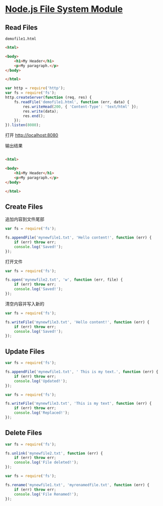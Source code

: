 # [Node.js File System Module](https://www.w3schools.com/nodejs/nodejs_filesystem.asp)

## Read Files

`demofile1.html`

```html
<html>

<body>
    <h1>My Header</h1>
    <p>My paragraph.</p>
</body>

</html>
```

```js
var http = require('http');
var fs = require('fs');
http.createServer(function (req, res) {
    fs.readFile('demofile1.html', function (err, data) {
        res.writeHead(200, { 'Content-Type': 'text/html' });
        res.write(data);
        res.end();
    });
}).listen(8080);
```

打开 <http://localhost:8080>

输出结果

```html

<html>

<body>
    <h1>My Header</h1>
    <p>My paragraph.</p>
</body>

</html>
```

## Create Files

追加内容到文件尾部

```js
var fs = require('fs');

fs.appendFile('mynewfile1.txt', 'Hello content!', function (err) {
    if (err) throw err;
    console.log('Saved!');
});
```

打开文件

```js
var fs = require('fs');

fs.open('mynewfile2.txt', 'w', function (err, file) {
    if (err) throw err;
    console.log('Saved!');
});
```

清空内容并写入新的

```js
var fs = require('fs');

fs.writeFile('mynewfile3.txt', 'Hello content!', function (err) {
    if (err) throw err;
    console.log('Saved!');
});
```

## Update Files

```js
var fs = require('fs');

fs.appendFile('mynewfile1.txt', ' This is my text.', function (err) {
    if (err) throw err;
    console.log('Updated!');
});
```

```js
var fs = require('fs');

fs.writeFile('mynewfile3.txt', 'This is my text', function (err) {
    if (err) throw err;
    console.log('Replaced!');
});
```

## Delete Files

```js
var fs = require('fs');

fs.unlink('mynewfile2.txt', function (err) {
    if (err) throw err;
    console.log('File deleted!');
});
```

```js
var fs = require('fs');

fs.rename('mynewfile1.txt', 'myrenamedfile.txt', function (err) {
    if (err) throw err;
    console.log('File Renamed!');
});
```
